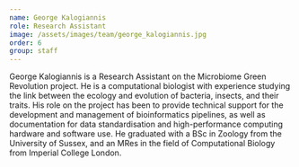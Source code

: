 ```yaml
---
name: George Kalogiannis
role: Research Assistant
image: /assets/images/team/george_kalogiannis.jpg
order: 6
group: staff
---
```


George Kalogiannis is a Research Assistant on the Microbiome Green Revolution project. He is a computational biologist with experience studying the link between the ecology and evolution of bacteria, insects, and their traits. His role on the project has been to provide technical support for the development and management of bioinformatics pipelines, as well as documentation for data standardisation and high-performance computing hardware and software use. He graduated with a BSc in Zoology from the University of Sussex, and an MRes in the field of Computational Biology from Imperial College London.